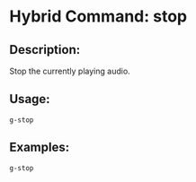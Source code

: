 # Hybrid Command: stop

## Description:
Stop the currently playing audio.

## Usage:
    g-stop

## Examples:
    g-stop